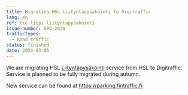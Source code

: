 ```yaml
---
title: Migrating HSL Liityntäpysäköinti to Digitraffic
lang: en
ref: tie-liipi-liityntapysakointi
issue-number: DPO-2030
traffictypes:
  - Road traffic
status: finished
date: 2023-03-01
---
```


We are migrating HSL [Liityntäpysäköinti](https://liipi.hsl.fi/hubs) service from HSL to Digitraffic. Service is planned to be fully migrated during autumn.

New service can be found at https://parking.fintraffic.fi
